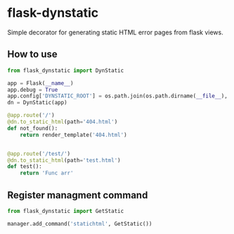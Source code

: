 flask-dynstatic
===============
Simple decorator for generating static HTML error pages from flask views.

How to use
----------

```python
from flask_dynstatic import DynStatic

app = Flask(__name__)
app.debug = True
app.config['DYNSTATIC_ROOT'] = os.path.join(os.path.dirname(__file__), 'static')
dn = DynStatic(app)

@app.route('/')
@dn.to_static_html(path='404.html')
def not_found():
    return render_template('404.html')


@app.route('/test/')
@dn.to_static_html(path='test.html')
def test():
    return 'Func arr'
```

Register managment command
--------------------------

```python
from flask_dynstatic import GetStatic

manager.add_command('statichtml', GetStatic())
```

